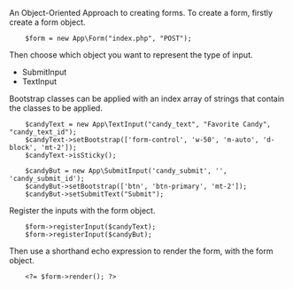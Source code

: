 An Object-Oriented Approach to creating forms. To create a form, firstly create a form  object.

```
    $form = new App\Form("index.php", "POST");
```

Then choose which object you want to represent the type of input.
- SubmitInput
- TextInput

Bootstrap classes can be applied with an index array of strings that contain the classes to be applied.

```
    $candyText = new App\TextInput("candy_text", "Favorite Candy", "candy_text_id");
    $candyText->setBootstrap(['form-control', 'w-50', 'm-auto', 'd-block', 'mt-2']);
    $candyText->isSticky();
    
    $candyBut = new App\SubmitInput('candy_submit', '', 'candy_submit_id');
    $candyBut->setBootstrap(['btn', 'btn-primary', 'mt-2']);
    $candyBut->setSubmitText("Submit");
```

Register the inputs  with the form object.

```
    $form->registerInput($candyText);
    $form->registerInput($candyBut);
```

Then use a shorthand echo expression to render the form, with the form object.

```
    <?= $form->render(); ?>
```